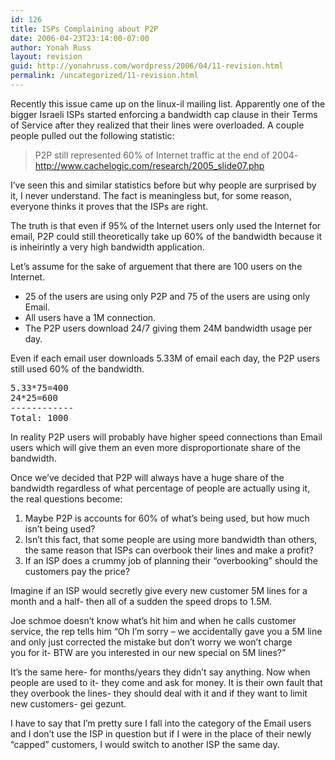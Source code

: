 ```yaml
---
id: 126
title: ISPs Complaining about P2P
date: 2006-04-23T23:14:00-07:00
author: Yonah Russ
layout: revision
guid: http://yonahruss.com/wordpress/2006/04/11-revision.html
permalink: /uncategorized/11-revision.html
---
```

Recently this issue came up on the linux-il mailing list. Apparently one of the bigger Israeli ISPs started enforcing a bandwidth cap clause in their Terms of Service after they realized that their lines were overloaded. A couple people pulled out the following statistic:

> P2P still represented 60% of Internet traffic at the end of 2004- http://www.cachelogic.com/research/2005_slide07.php

I&#8217;ve seen this and similar statistics before but why people are surprised by it, I never understand. The fact is meaningless but, for some reason, everyone thinks it proves that the ISPs are right.

The truth is that even if 95% of the Internet users only used the Internet for email, P2P could still theoretically take up 60% of the bandwidth because it is inheirintly a very high bandwidth application.

Let&#8217;s assume for the sake of arguement that there are 100 users on the Internet.

  * 25 of the users are using only P2P and 75 of the users are using only Email. 
  * All users have a 1M connection.
  * The P2P users download 24/7 giving them 24M bandwidth usage per day.

Even if each email user downloads 5.33M of email each day, the P2P users still used 60% of the bandwidth.

<pre>5.33*75=400<br />24*25=600<br />------------<br />Total: 1000<br /></pre>

In reality P2P users will probably have higher speed connections than Email users which will give them an even more disproportionate share of the bandwidth.

Once we&#8217;ve decided that P2P will always have a huge share of the bandwidth regardless of what percentage of people are actually using it, the real questions become:

  1. Maybe P2P is accounts for 60% of what&#8217;s being used, but how much isn&#8217;t being used?
  2. Isn&#8217;t this fact, that some people are using more bandwidth than others, the same reason that ISPs can overbook their lines and make a profit?
  3. If an ISP does a crummy job of planning their &#8220;overbooking&#8221; should the customers pay the price?

Imagine if an ISP would secretly give every new customer 5M lines for a month and a half- then all of a sudden the speed drops to 1.5M.

Joe schmoe doesn&#8217;t know what&#8217;s hit him and when he calls customer service, the rep tells him &#8220;Oh I&#8217;m sorry &#8211; we accidentally gave you a 5M line and only just corrected the mistake but don&#8217;t worry we won&#8217;t charge  
you for it- BTW are you interested in our new special on 5M lines?&#8221;

It&#8217;s the same here- for months/years they didn&#8217;t say anything. Now when people are used to it- they come and ask for money. It is their own fault that they overbook the lines- they should deal with it and if they want to limit new customers- gei gezunt.

I have to say that I&#8217;m pretty sure I fall into the category of the Email users and I don&#8217;t use the ISP in question but if I were in the place of their newly &#8220;capped&#8221; customers, I would switch to another ISP the same day.